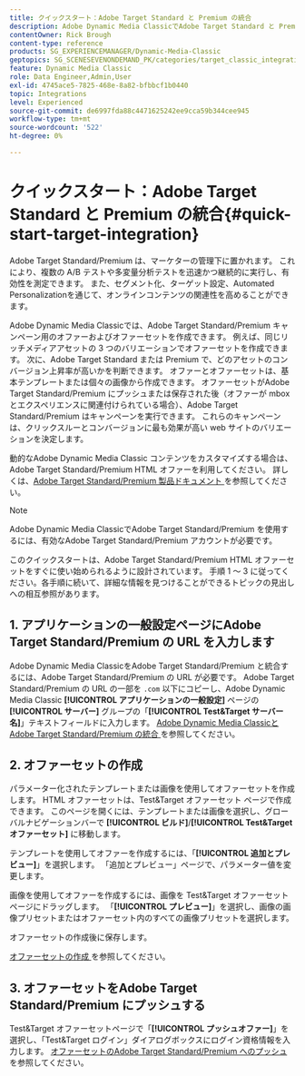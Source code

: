 ```yaml
---
title: クイックスタート：Adobe Target Standard と Premium の統合
description: Adobe Dynamic Media ClassicでAdobe Target Standard と Premium を統合する手法をすぐに使い始めるのに役立つ、Adobe Target Standard と Premium の概要とクイックスタートです。
contentOwner: Rick Brough
content-type: reference
products: SG_EXPERIENCEMANAGER/Dynamic-Media-Classic
geptopics: SG_SCENESEVENONDEMAND_PK/categories/target_classic_integration
feature: Dynamic Media Classic
role: Data Engineer,Admin,User
exl-id: 4745ace5-7825-468e-8a82-bfbbcf1b0440
topic: Integrations
level: Experienced
source-git-commit: de6997fda88c4471625242ee9cca59b344cee945
workflow-type: tm+mt
source-wordcount: '522'
ht-degree: 0%

---
```


# クイックスタート：Adobe Target Standard と Premium の統合{#quick-start-target-integration}

Adobe Target Standard/Premium は、マーケターの管理下に置かれます。 これにより、複数の A/B テストや多変量分析テストを迅速かつ継続的に実行し、有効性を測定できます。 また、セグメント化、ターゲット設定、Automated Personalizationを通じて、オンラインコンテンツの関連性を高めることができます。

Adobe Dynamic Media Classicでは、Adobe Target Standard/Premium キャンペーン用のオファーおよびオファーセットを作成できます。 例えば、同じリッチメディアアセットの 3 つのバリエーションでオファーセットを作成できます。 次に、Adobe Target Standard または Premium で、どのアセットのコンバージョン上昇率が高いかを判断できます。 オファーとオファーセットは、基本テンプレートまたは個々の画像から作成できます。 オファーセットがAdobe Target Standard/Premium にプッシュまたは保存された後（オファーが mbox とエクスペリエンスに関連付けられている場合）、Adobe Target Standard/Premium はキャンペーンを実行できます。 これらのキャンペーンは、クリックスルーとコンバージョンに最も効果が高い web サイトのバリエーションを決定します。

動的なAdobe Dynamic Media Classic コンテンツをカスタマイズする場合は、Adobe Target Standard/Premium HTML オファーを利用してください。 詳しくは、[Adobe Target Standard/Premium 製品ドキュメント ](https://experienceleague.adobe.com/en/docs/target) を参照してください。

>[!NOTE]
>
>Adobe Dynamic Media ClassicでAdobe Target Standard/Premium を使用するには、有効なAdobe Target Standard/Premium アカウントが必要です。

このクイックスタートは、Adobe Target Standard/Premium HTML オファーセットをすぐに使い始められるように設計されています。 手順 1 ～ 3 に従ってください。各手順に続いて、詳細な情報を見つけることができるトピックの見出しへの相互参照があります。

## &#x200B;1. アプリケーションの一般設定ページにAdobe Target Standard/Premium の URL を入力します

Adobe Dynamic Media ClassicをAdobe Target Standard/Premium と統合するには、Adobe Target Standard/Premium の URL が必要です。 Adobe Target Standard/Premium の URL の一部を `.com` 以下にコピーし、Adobe Dynamic Media Classic **[!UICONTROL アプリケーションの一般設定]** ページの **[!UICONTROL サーバー]** グループの「**[!UICONTROL Test&amp;Target サーバー名]**」テキストフィールドに入力します。 [Adobe Dynamic Media ClassicとAdobe Target Standard/Premium の統合 ](integrating-dmc-with-target.md#integrating-dmc-with-target) を参照してください。

## &#x200B;2. オファーセットの作成

パラメーター化されたテンプレートまたは画像を使用してオファーセットを作成します。 HTML オファーセットは、Test&amp;Target オファーセット ページで作成できます。 このページを開くには、テンプレートまたは画像を選択し、グローバルナビゲーションバーで **[!UICONTROL ビルド]**/**[!UICONTROL Test&amp;Target オファーセット]** に移動します。

テンプレートを使用してオファーを作成するには、「**[!UICONTROL 追加とプレビュー]**」を選択します。 「追加とプレビュー」ページで、パラメーター値を変更します。

画像を使用してオファーを作成するには、画像を Test&amp;Target オファーセット ページにドラッグします。 「**[!UICONTROL プレビュー]**」を選択し、画像の画像プリセットまたはオファーセット内のすべての画像プリセットを選択します。

オファーセットの作成後に保存します。

[ オファーセットの作成 ](creating-offer-set.md#creating_an_offer_set) を参照してください。

## &#x200B;3. オファーセットをAdobe Target Standard/Premium にプッシュする

Test&amp;Target オファーセットページで「**[!UICONTROL プッシュオファー]**」を選択し、「Test&amp;Target ログイン」ダイアログボックスにログイン資格情報を入力します。 [ オファーセットのAdobe Target Standard/Premium へのプッシュ ](pushing-offer-sets-target.md#pushing_offer_sets_to_target) を参照してください。
